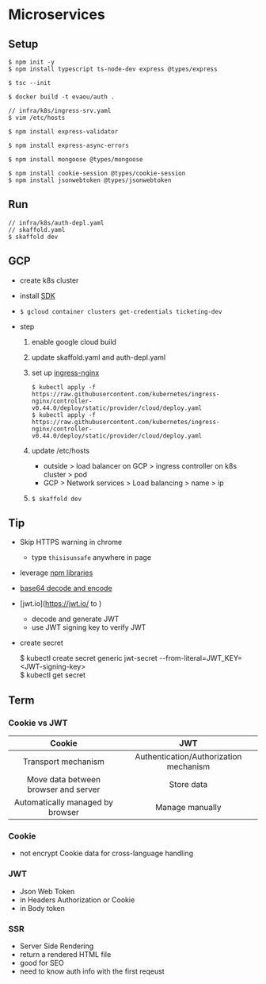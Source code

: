 # Microservices

## Setup

    $ npm init -y
    $ npm install typescript ts-node-dev express @types/express

    $ tsc --init

    $ docker build -t evaou/auth .

    // infra/k8s/ingress-srv.yaml
    $ vim /etc/hosts

    $ npm install express-validator

    $ npm install express-async-errors

    $ npm install mongoose @types/mongoose

    $ npm install cookie-session @types/cookie-session
    $ npm install jsonwebtoken @types/jsonwebtoken

## Run

    // infra/k8s/auth-depl.yaml
    // skaffold.yaml
    $ skaffold dev

## GCP

- create k8s cluster
- install [SDK](https://cloud.google.com/sdk/docs/quickstart)
- `$ gcloud container clusters get-credentials ticketing-dev`
- step

  1. enable google cloud build
  2. update skaffold.yaml and auth-depl.yaml
  3. set up [ingress-nginx](https://kubernetes.github.io/ingress-nginx/deploy/)

     ```
     $ kubectl apply -f https://raw.githubusercontent.com/kubernetes/ingress-nginx/controller-v0.44.0/deploy/static/provider/cloud/deploy.yaml
     $ kubectl apply -f https://raw.githubusercontent.com/kubernetes/ingress-nginx/controller-v0.44.0/deploy/static/provider/cloud/deploy.yaml
     ```

  4. update /etc/hosts

     - outside > load balancer on GCP > ingress controller on k8s cluster > pod
     - GCP > Network services > Load balancing > name > ip

  5. `$ skaffold dev`

## Tip

- Skip HTTPS warning in chrome
  - type `thisisunsafe` anywhere in page
- leverage [npm libraries](https://www.npmjs.com/)
- [base64 decode and encode](https://www.base64decode.org/)
- [jwt.io](https://jwt.io/ to )
  - decode and generate JWT
  - use JWT signing key to verify JWT
- create secret

  $ kubectl create secret generic jwt-secret --from-literal=JWT_KEY=\<JWT-signing-key\>\
  $ kubectl get secret

## Term

### Cookie vs JWT

|                Cookie                |                  JWT                   |
| :----------------------------------: | :------------------------------------: |
|         Transport mechanism          | Authentication/Authorization mechanism |
| Move data between browser and server |               Store data               |
|   Automatically managed by browser   |            Manage manually             |

### Cookie

- not encrypt Cookie data for cross-language handling

### JWT

- Json Web Token
- in Headers Authorization or Cookie
- in Body token

### SSR

- Server Side Rendering
- return a rendered HTML file
- good for SEO
- need to know auth info with the first reqeust
